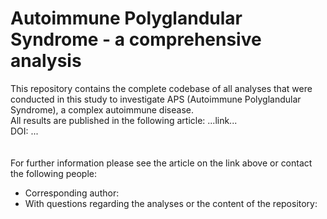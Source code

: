 # Autoimmune Polyglandular Syndrome - a comprehensive analysis
This repository contains the complete codebase of all analyses that were conducted in this study to investigate APS (Autoimmune Polyglandular Syndrome), a complex autoimmune disease.<br>
All results are published in the following article: ...link... <br>
DOI: ...<br>
<br>
<br>
For further information please see the article on the link above or contact the following people:
+ Corresponding author:
+ With questions regarding the analyses or the content of the repository:
